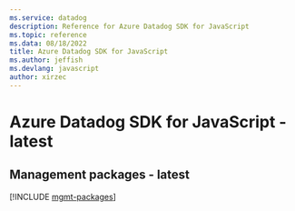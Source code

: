 ```yaml
---
ms.service: datadog
description: Reference for Azure Datadog SDK for JavaScript
ms.topic: reference
ms.data: 08/18/2022
title: Azure Datadog SDK for JavaScript
ms.author: jeffish
ms.devlang: javascript
author: xirzec
---
```

# Azure Datadog SDK for JavaScript - latest

## Management packages - latest
[!INCLUDE [mgmt-packages](datadog-mgmt-index.md)]
